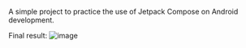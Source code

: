 A simple project to practice the use of Jetpack Compose on Android development.

Final result:
![image](https://github.com/igorbesantos/happy-birthday/assets/20291292/db40c9b6-e966-4fff-a1d0-8b213dee21d5)
